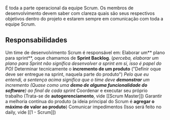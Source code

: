 É toda a parte operacional da equipe Scrum. Os membros de desenvolvimento devem saber com clareza quais são seus respectivos objetivos dentro do projeto e estarem sempre em comunicação com toda a equipe Scrum.

## Responsabilidades
Um time de desenvolvimento Scrum é responsável em:
	Elaborar um** plano para sprint**, oque chamamos de **Sprint Backlog**. (*perceba, elaborar um plano para Sprint não significa desenvolver a sprint em si, isso é papel do PO)*
		Determinar tecnicamente o **incremento de um produto** ("Definir oque deve ser entregue na sprint, naquela parte do produto") 
			*Pelo que eu entendi, a sentença acima significa que o time deve **demonstrar** um incremento (Quase como uma **demo de alguma funcionalidade do software**) ao final de cada sprint*
		Coordenar e executar seu próprio trabalho (Trata-se de **autogerenciamento**, vide [[Scrum Master]])
		Garantir a melhoria contínua do produto (a ideia principal do Scrum é **agregar o máximo de valor ao produto**)
		Comunicar impedimentos (Isso será feito no daily, vide [[1 - Scrum]])
		